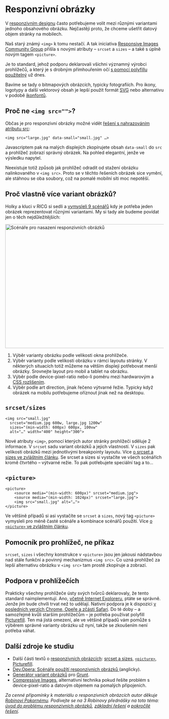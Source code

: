 # Responzivní obrázky

V [responzivním designu](http://www.vzhurudolu.cz/responzivn-design) často potřebujeme volit mezi různými variantami jednoho obsahového obrázku. Nejčastěji proto, že chceme ušetřit datový objem stránky na mobilech.

Naš starý známý `<img>` k tomu nestačí. A tak iniciativa [Responsive Images Community Group](http://responsiveimages.org/) přišla s novými atributy – `srcset` a `sizes` – a také s úplně novým tagem `<picture>`. 

Je to standard, jehož podporu deklarovali všichni významný výrobci prohlížečů, a který je s drobným přimhouřením očí [s pomocí polyfillu použitelný](http://www.vzhurudolu.cz/prirucka/picturefill) už dnes.

Bavíme se tady o bitmapových obrázcích, typicky fotografiích. Pro ikony, logotypy a další vektorový obsah je lepší použít formát [SVG](http://www.vzhurudolu.cz/prirucka/svg) nebo alternativu v podobě [ikonfontů](http://css-tricks.com/examples/IconFont/).

## Proč ne `<img src="">`?

Občas je pro responzivní obrázky možné vidět [řešení s nahrazováním atributu src](http://responsejs.com/):

```
<img src="large.jpg" data-small="small.jpg" …>
```

Javascriptem pak na malých displejích zkopírujete obsah `data-small` do `src` a prohlížeč zobrazí správný obrázek. Na pohled elegantní, jenže ve výsledku napytel.

Neexistuje totiž způsob jak prohlížeč odradit od stažení obrázku nalinkovaného v `<img src>`. Proto se v těchto řešeních obrázek sice vymění, ale stáhnou se oba soubory, což na pomalé mobilní síti moc nepotěší.

## Proč vlastně více variant obrázků?

Holky a kluci v RICG si sedli a [vymysleli 9 scénářů](http://usecases.responsiveimages.org/#use-cases) kdy je potřeba jeden obrázek reprezentovat různými variantami. My si tady ale budeme povídat jen o těch nejdůležitějších:

<img class="picture" src="content/schemes/rwd-obrazky-priklad-layout.jpg" width="700" height="394" alt="Scénáře pro nasazení responzivních obrázků">

1. Výběr varianty obrázku podle velikosti okna prohlížeče.
2. Výběr varianty podle velikosti obrázku v rámci layoutu stránky. V některých situacích totiž můžeme na větším displeji potřebovat menší obrázky. Srovnejte layout pro mobil a tablet na obrázku.
3. Výběr podle device-pixel-ratio nebo-li poměru mezi hardwarovým a [CSS rozlišením](http://www.vzhurudolu.cz/prirucka/css-pixel).
4. Výběr podle art direction, jinak řečeno výtvarné řežie. Typicky když obrázek na mobilu potřebujeme oříznout jinak než na desktopu.

## `srcset/sizes`

```
<img src="small.jpg"
  srcset="medium.jpg 600w, large.jpg 1200w" 
  sizes="(min-width: 600px) 600px, 100vw"
  alt="…" width="400" height="300">
```  

Nové atributy `<img>`, pomocí kterých autor stránky prohlížeči sděluje 2 informace. V `srcset` sadu variant obrázků a jejich vlastností. V `sizes` pak velikosti obrázků mezi jednotlivými breakpointy layoutu. Více [o srcset a sizes ve zvláštním článku](http://www.vzhurudolu.cz/prirucka/srcset-sizes). Se srcset a sizes si vystačíte ve všech scénářích kromě čtvrtého – výtvarné režie. To pak potřebujete speciální tag a to…

## `<picture>`

```
<picture>
    <source media="(min-width: 600px)" srcset="medium.jpg">
    <source media="(min-width: 1024px)" srcset="large.jpg">
    <img src="small.jpg" alt="…">
</picture>
```

Ve většině případů si asi vystačíte se `srcset` a `sizes`, nový tag `<picture>` vymysleli pro méně časté scénáře a kombinace scénářů použití. Více [o ](http://www.vzhurudolu.cz/prirucka/picture)[`<picture>`](http://www.vzhurudolu.cz/prirucka/picture)[ ve zvláštním článku](http://www.vzhurudolu.cz/prirucka/picture).

## Pomocník pro prohlížeč, ne příkaz

`srcset`, `sizes` i všechny konstrukce v `<picture>` jsou jen jakousi nádstavbou nad stále funkční a povinný mechanizmus `<img src>`. Co uzná prohlížeč za lepší alternativu obrázku v `<img src>` tam prostě zkopíruje a zobrazí.

## Podpora v prohlížečích

Prakticky všechny prohlížeče ústy svých tvůrců deklarovaly, že tento standard naimplementují. Ano, [včetně Internet Exploreru](http://blogs.msdn.com/b/ie/archive/2014/12/08/status-roadmap-update-srcset-lt-main-gt-element-and-date-inputs-in-development.aspx), ptáte se správně. Jenže jim bude chvíli trvat než to udělají. Nativní podpora je k dispozici [v posledních verzích Chrome, Opeře a zčásti Safari](http://caniuse.com/#feat=srcset). Do té doby – a samozřejmě kvůli starším prohlížečům – je potřeba používat polyfill [Picturefill](http://www.vzhurudolu.cz/prirucka/picturefill). Ten má jistá omezení, ale ve většině případů vám pomůže s výběrem správné varianty obrázku už nyní, takže se zkoušením není potřeba váhat.


## Další zdroje ke studiu

* Další části textů o [responzivních obrázcích](http://www.vzhurudolu.cz/prirucka/responzivni-obrazky): [srcset a sizes](http://www.vzhurudolu.cz/prirucka/srcset-sizes), [`<picture>`](http://www.vzhurudolu.cz/prirucka/picture), [Picturefill](http://www.vzhurudolu.cz/prirucka/picturefill).
* [Dev.Opera: Scénáře použítí responzivních obrázků ](https://dev.opera.com/articles/responsive-images/)(anglicky).
* [Generátor variant obrázků](https://github.com/andismith/grunt-responsive-images) pro [Grunt](http://www.vzhurudolu.cz/prirucka/grunt). 
* [Compressive Images](http://www.filamentgroup.com/lab/compressive-images.html), alternativní technika pokud řešíte problém s device-pixel-ratio a datovým objemem na pomalých připojeních.


*Za cenné připomínky k materiálu o responzivních obrázcích autor děkuje [Robinovi Pokornému](http://robinpokorny.com/). Podívejte se na 3 Robinovy přednášky na toto téma: [úvod do problému responzivních obrázků](https://www.youtube.com/watch?v=PG2SZQjqKtw), [základní řešení](https://www.youtube.com/watch?v=3yzl4XG1524) a [pokročilé řešení](https://www.youtube.com/watch?v=vmj7tCBVJ6w).*